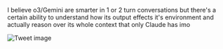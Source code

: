 I believe o3/Gemini are smarter in 1 or 2 turn conversations but there's a certain ability to understand how its output effects it's environment and actually reason over its whole context that only Claude has imo


![Tweet image](/asset/crosspoast/GsC9Qi3aQAAWKHJ.jpg)

